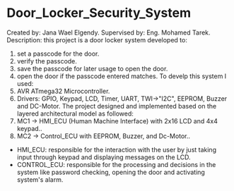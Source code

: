 # Door_Locker_Security_System
Created by: Jana Wael Elgendy.
Supervised by: Eng. Mohamed Tarek.
Description: this project is a door locker system developed to:
1. set a passcode for the door.
2. verify the passcode.
3. save the passcode for later usage to open the door.
4. open the door if the passcode entered matches.
To develp this system I used:
1. AVR ATmega32 Microcontroller.
2. Drivers: GPIO, Keypad, LCD, Timer, UART, TWI->"I2C", EEPROM, Buzzer and DC-Motor.
The project designed and implemented based on the layered architectural model as followed:
1. MC1 -> HMI_ECU (Human Machine Interface) with 2x16 LCD and 4x4 keypad..
2. MC2 -> Control_ECU with EEPROM, Buzzer, and Dc-Motor..
- HMI_ECU: responsible for the interaction with the user by just taking input through keypad and displaying messages on the LCD.
- CONTROL_ECU: responsible for the processing and decisions in the system like password checking, opening the door and activating system's alarm.
